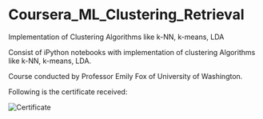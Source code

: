 # Coursera_ML_Clustering_Retrieval
Implementation of Clustering Algorithms like k-NN, k-means, LDA

Consist of iPython notebooks with implementation of clustering Algorithms like k-NN, k-means, LDA.

Course conducted by Professor Emily Fox of University of Washington.

Following is the certificate received:

![Certificate](https://raw.githubusercontent.com/parthoiiitm/Coursera-ML-Clustering_Retrieval/master/Clustering_certificate.png)
